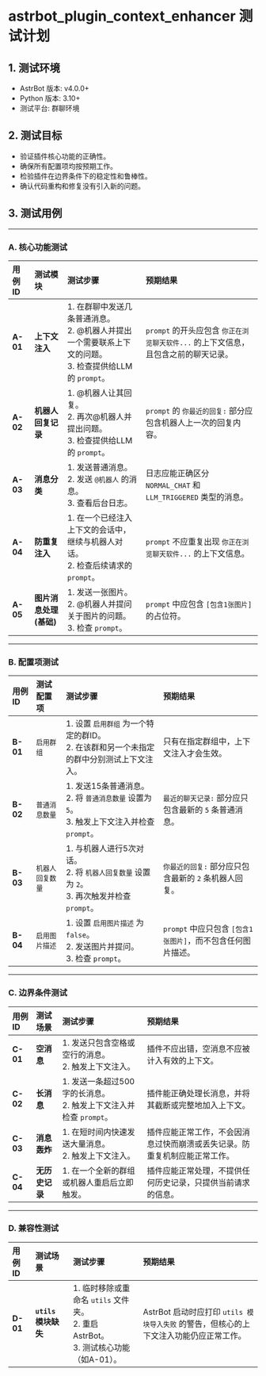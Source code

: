 # astrbot_plugin_context_enhancer 测试计划

## 1. 测试环境

- AstrBot 版本: v4.0.0+
- Python 版本: 3.10+
- 测试平台: 群聊环境

## 2. 测试目标

- 验证插件核心功能的正确性。
- 确保所有配置项均按预期工作。
- 检验插件在边界条件下的稳定性和鲁棒性。
- 确认代码重构和修复没有引入新的问题。

## 3. 测试用例

---

### A. 核心功能测试

| 用例 ID | 测试模块 | 测试步骤 | 预期结果 |
| :--- | :--- | :--- | :--- |
| **A-01** | **上下文注入** | 1. 在群聊中发送几条普通消息。<br>2. @机器人并提出一个需要联系上下文的问题。<br>3. 检查提供给LLM的 `prompt`。 | `prompt` 的开头应包含 `你正在浏览聊天软件...` 的上下文信息，且包含之前的聊天记录。 |
| **A-02** | **机器人回复记录** | 1. @机器人让其回复。<br>2. 再次@机器人并提出问题。<br>3. 检查提供给LLM的 `prompt`。 | `prompt` 的 `你最近的回复:` 部分应包含机器人上一次的回复内容。 |
| **A-03** | **消息分类** | 1. 发送普通消息。<br>2. 发送 `@机器人` 的消息。<br>3. 查看后台日志。 | 日志应能正确区分 `NORMAL_CHAT` 和 `LLM_TRIGGERED` 类型的消息。 |
| **A-04** | **防重复注入** | 1. 在一个已经注入上下文的会话中，继续与机器人对话。<br>2. 检查后续请求的 `prompt`。 | `prompt` 不应重复出现 `你正在浏览聊天软件...` 的上下文信息。 |
| **A-05** | **图片消息处理 (基础)** | 1. 发送一张图片。<br>2. @机器人并提问关于图片的问题。<br>3. 检查 `prompt`。 | `prompt` 中应包含 `[包含1张图片]` 的占位符。 |

---

### B. 配置项测试

| 用例 ID | 测试配置项 | 测试步骤 | 预期结果 |
| :--- | :--- | :--- | :--- |
| **B-01** | `启用群组` | 1. 设置 `启用群组` 为一个特定的群ID。<br>2. 在该群和另一个未指定的群中分别测试上下文注入。 | 只有在指定群组中，上下文注入才会生效。 |
| **B-02** | `普通消息数量` | 1. 发送15条普通消息。<br>2. 将 `普通消息数量` 设置为 `5`。<br>3. 触发上下文注入并检查 `prompt`。 | `最近的聊天记录:` 部分应只包含最新的 `5` 条普通消息。 |
| **B-03** | `机器人回复数量` | 1. 与机器人进行5次对话。<br>2. 将 `机器人回复数量` 设置为 `2`。<br>3. 再次触发并检查 `prompt`。 | `你最近的回复:` 部分应只包含最新的 `2` 条机器人回复。 |
| **B-04** | `启用图片描述` | 1. 设置 `启用图片描述` 为 `false`。<br>2. 发送图片并提问。<br>3. 检查 `prompt`。 | `prompt` 中应只包含 `[包含1张图片]`，而不包含任何图片描述。 |

---

### C. 边界条件测试

| 用例 ID | 测试场景 | 测试步骤 | 预期结果 |
| :--- | :--- | :--- | :--- |
| **C-01** | **空消息** | 1. 发送只包含空格或空行的消息。<br>2. 触发上下文注入。 | 插件不应出错，空消息不应被计入有效的上下文。 |
| **C-02** | **长消息** | 1. 发送一条超过500字的长消息。<br>2. 触发上下文注入并检查 `prompt`。 | 插件能正确处理长消息，并将其截断或完整地加入上下文。 |
| **C-03** | **消息轰炸** | 1. 在短时间内快速发送大量消息。<br>2. 触发上下文注入。 | 插件应能正常工作，不会因消息过快而崩溃或丢失记录。防重复机制应能正常工作。 |
| **C-04** | **无历史记录** | 1. 在一个全新的群组或机器人重启后立即触发。 | 插件应能正常处理，不提供任何历史记录，只提供当前请求的信息。 |

---

### D. 兼容性测试

| 用例 ID | 测试场景 | 测试步骤 | 预期结果 |
| :--- | :--- | :--- | :--- |
| **D-01** | **`utils` 模块缺失** | 1. 临时移除或重命名 `utils` 文件夹。<br>2. 重启 AstrBot。<br>3. 测试核心功能（如A-01）。 | AstrBot 启动时应打印 `utils 模块导入失败` 的警告，但核心的上下文注入功能仍应正常工作。 |

